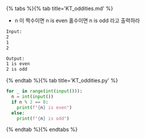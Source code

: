 {% tabs %}{% tab title='KT_oddities.md' %}

* n 이 짝수이면 n is even 홀수이면 n is odd 라고 출력하라

```txt
Input:
2
1
2

Output:
1 is even
2 is odd
```

{% endtab %}{% tab title='KT_oddities.py' %}

```py
for _ in range(int(input())):
  n = int(input())
  if n % 2 == 0:
    print(f"{n} is even")
  else:
    print(f"{n} is odd")
```

{% endtab %}{% endtabs %}
